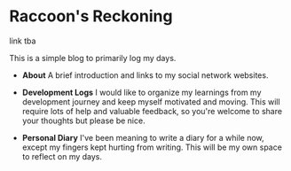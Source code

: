 # Raccoon's Reckoning
link tba

This is a simple blog to primarily log my days. 

- **About**
A brief introduction and links to my social network websites.

- **Development Logs**
I would like to organize my learnings from my development journey and keep myself motivated and moving. This will require lots of help and valuable feedback, so you're welcome to share your thoughts but please be nice.

- **Personal Diary**
I've been meaning to write a diary for a while now, except my fingers kept hurting from writing. This will be my own space to reflect on my days.

